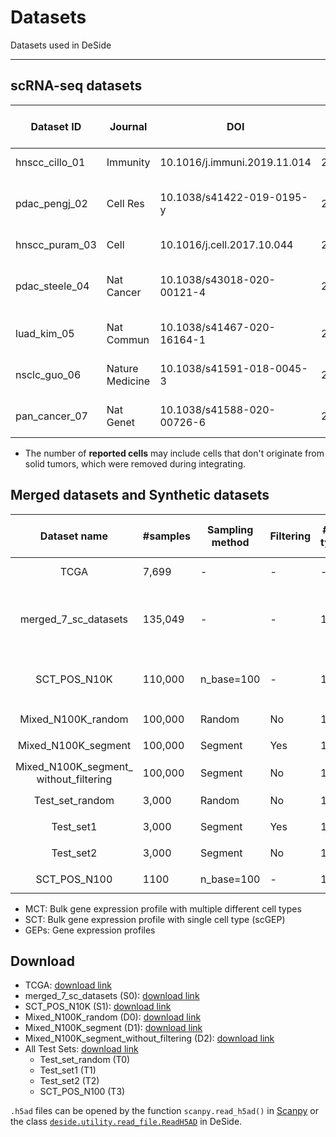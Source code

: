 Datasets
========

Datasets used in DeSide
***
## scRNA-seq datasets

| Dataset ID  | Journal              | DOI                         | Publish Date | Reported cells (total) | Organism               | Tissue                           | Data location                     | Sequencing method       | #patients |
|-------------|----------------------|-----------------------------|--------------|------------------|------------------------|----------------------------------|-----------------------------------|-------------------------|-----------|
| hnscc_cillo_01 | Immunity             | 10.1016/j.immuni.2019.11.014 | 20200107     | 131,224          | Human                  | Head and Neck Cancer (HNSC)      | GSE139324                         | 10x Single Cell 3' v2    | 26        |
| pdac_pengj_02 | Cell Res             | 10.1038/s41422-019-0195-y  | 20190704     | 57,530           | Human                  | Pancreatic Ductal Adenocarcinoma (PDAC)| [Link](https://bigd.big.ac.cn/gsa/browse/CRA001160_) | 10x Single Cell 3' v2    | 22        |
| hnscc_puram_03 | Cell                 | 10.1016/j.cell.2017.10.044 | 20171130     | 5,902            | Human                  | Head and Neck Cancer (HNSC)      | GSE103322                         | Smart-seq2               | 16        |
| pdac_steele_04 | Nat Cancer           | 10.1038/s43018-020-00121-4 | 20201026     | 124,898          | Human                  | Pancreatic Ductal Adenocarcinoma (PDAC)| GSE155698                         | 10x Single Cell 3' v2    | 15        |
| luad_kim_05 | Nat Commun           | 10.1038/s41467-020-16164-1 | 20200508     | 208,506          | Human                  | Lung Adenocarcinoma (LUAD)       | GSE131907                         | 10x Single Cell 3' v2    | 13        |
| nsclc_guo_06 | Nature Medicine      | 10.1038/s41591-018-0045-3  | 20180625     | 12,346           | Human                  | Non-Small-Cell Lung Cancer (NSCLC) | GSE99254                          | Smart-Seq2               | 13        |
| pan_cancer_07 | Nat Genet            | 10.1038/s41588-020-00726-6 | 20201030     | 53,513           | Human                  | Cancer cell lines                | GSE157220                         | Illumina NextSeq 500    | -         |


- The number of **reported cells** may include cells that don't originate from solid tumors, which were removed during integrating.

## Merged datasets and Synthetic datasets

|              Dataset name              | #samples | Sampling method | Filtering | #cell types | #genes | Input dataset                  |      GEPs <br/>(type, fortmat)       |         Dataset type          |  Notation  |
|:--------------------------------------:|----------|-----------------|-----------|-------------|--------|--------------------------------|:-------------------------------:|:-----------------------------:|:----------:|
|                  TCGA                  | 7,699    | -               | -         | -           | 19,712 | -                              |           MCT, `TPM`            |     Downloaded from TCGA      |     DA     |
|          merged_7_sc_datasets          | 135,049  | -               | -         | 11          | 12,114 | 7 collected scRNA-seq datasets | Single cell, <br/>`log2(TPM+1)` |  Raw dataset from scRNA-seq   |     S0     |
|              SCT_POS_N10K              | 110,000  | n_base=100      | -         | 11          | 12,114 | S0                             |       SCT, `log2(TPM+1)`        | Used to simulate MCT datasets |     S1     |
|           Mixed_N100K_random           | 100,000  | Random          | No        | 11          | 12,114 | S1                             |       MCT, `log2(TPM+1)`        |         Training set          |     D0     |
|          Mixed_N100K_segment           | 100,000  | Segment         | Yes       | 11          | 6,168  | S1                             |       MCT, `log2(TPM+1)`        |         Training set          |     D1     |
| Mixed_N100K_segment_<br/>without_filtering  | 100,000  | Segment   | No        | 11          | 12,114 | S1                             |       MCT, `log2(TPM+1)`        |         Training set          |     D2     |
|            Test_set_random             | 3,000    | Random          | No        | 11          | 12,114 | S1                             |       MCT, `log2(TPM+1)`        |           Test set            |     T0     |
|               Test_set1                | 3,000    | Segment         | Yes       | 11          | 6,168  | S1                             |       MCT, `log2(TPM+1)`        |           Test set            |     T1     |
|               Test_set2                | 3,000    | Segment         | No        | 11          | 12,114 | S1                             |       MCT, `log2(TPM+1)`        |           Test set            |     T2     |
|              SCT_POS_N100              | 1100     | n_base=100      | -         | 11          | 12,114 | S0                             |       SCT, `log2(TPM+1)`        |           Test set            |     T3     |

- MCT: Bulk gene expression profile with multiple different cell types
- SCT: Bulk gene expression profile with single cell type (scGEP)
- GEPs: Gene expression profiles

## Download
- TCGA: [download link](https://figshare.com/articles/dataset/Merged_gene_expression_profiles_TPM_/23047547)
- merged_7_sc_datasets (S0): [download link](https://figshare.com/articles/dataset/Dataset_S0/23283908)
- SCT_POS_N10K (S1): [download link](https://figshare.com/articles/dataset/Dataset_S1/23043560)
- Mixed_N100K_random (D0): [download link](https://figshare.com/articles/dataset/Dataset_D0/23283932)
- Mixed_N100K_segment (D1): [download link](https://figshare.com/articles/dataset/Dataset_D1/23047391)
- Mixed_N100K_segment_without_filtering (D2): [download link](https://figshare.com/articles/dataset/Dataset_D2/23284256)
- All Test Sets: [download link](https://figshare.com/articles/dataset/All_Test_Sets/23283884)
  - Test_set_random (T0)
  - Test_set1 (T1)
  - Test_set2 (T2)
  - SCT_POS_N100 (T3)

`.h5ad` files can be opened by the function `scanpy.read_h5ad()` in [Scanpy](https://scanpy.readthedocs.io/en/stable/) or the class [`deside.utility.read_file.ReadH5AD`](https://deside.readthedocs.io/en/latest/func/utility.html#deside.utility.read_file.ReadH5AD) in DeSide.

